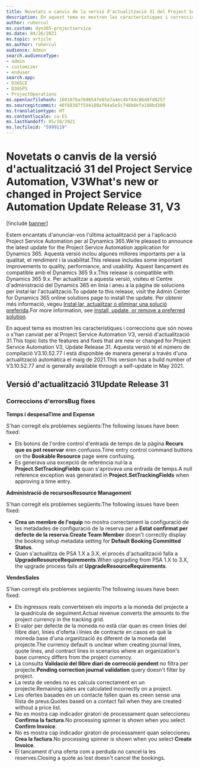 ```yaml
---
title: Novetats o canvis de la versió d'actualització 31 del Project Service Automation, V3
description: En aquest tema es mostren les característiques i correccions disponibles al Project Service Automation V3, versió d'actualització 31.
author: ruhercul
ms.custom: dyn365-projectservice
ms.date: 04/26/2021
ms.topic: article
ms.author: ruhercul
audience: Admin
search.audienceType:
- admin
- customizer
- enduser
search.app:
- D365CE
- D365PS
- ProjectOperations
ms.openlocfilehash: 160187ba7b96547e85a7a4ec4bf84c86d8fd8257
ms.sourcegitcommit: 40f68387f594180af64a5e5c748b6efa188bd300
ms.translationtype: HT
ms.contentlocale: ca-ES
ms.lasthandoff: 05/10/2021
ms.locfileid: "5999119"
---
```

# <a name="whats-new-or-changed-in-project-service-automation-update-release-31-v3"></a><span data-ttu-id="ba3c4-103">Novetats o canvis de la versió d'actualització 31 del Project Service Automation, V3</span><span class="sxs-lookup"><span data-stu-id="ba3c4-103">What's new or changed in Project Service Automation Update Release 31, V3</span></span>

[!include [banner](../includes/psa-now-project-operations.md)]

<span data-ttu-id="ba3c4-104">Estem encantats d'anunciar-vos l'última actualització per a l'aplicació Project Service Automation per al Dynamics 365.</span><span class="sxs-lookup"><span data-stu-id="ba3c4-104">We’re pleased to announce the latest update for the Project Service Automation application for Dynamics 365.</span></span> <span data-ttu-id="ba3c4-105">Aquesta versió inclou algunes millores importants per a la qualitat, el rendiment i la usabilitat.</span><span class="sxs-lookup"><span data-stu-id="ba3c4-105">This release includes some important improvements to quality, performance, and usability.</span></span> <span data-ttu-id="ba3c4-106">Aquest llançament és compatible amb el Dynamics 365 9.x.</span><span class="sxs-lookup"><span data-stu-id="ba3c4-106">This release is compatible with Dynamics 365 9.x.</span></span> <span data-ttu-id="ba3c4-107">Per actualitzar a aquesta versió, visiteu el Centre d'administració del Dynamics 365 en línia i aneu a la pàgina de solucions per instal·lar l'actualització.</span><span class="sxs-lookup"><span data-stu-id="ba3c4-107">To update to this release, visit the Admin Center for Dynamics 365 online solutions page to install the update.</span></span> <span data-ttu-id="ba3c4-108">Per obtenir més informació, vegeu [Instal·lar, actualitzar o eliminar una solució preferida](/power-platform/admin/install-remove-preferred-solution).</span><span class="sxs-lookup"><span data-stu-id="ba3c4-108">For more information, see [Install, update, or remove a preferred solution](/power-platform/admin/install-remove-preferred-solution).</span></span>

<span data-ttu-id="ba3c4-109">En aquest tema es mostren les característiques i correccions que són noves o s'han canviat per al Project Service Automation V3, versió d'actualització 31.</span><span class="sxs-lookup"><span data-stu-id="ba3c4-109">This topic lists the features and fixes that are new or changed for Project Service Automation V3, Update Release 31.</span></span> <span data-ttu-id="ba3c4-110">Aquesta versió té el número de compilació V3.10.52.77 i està disponible de manera general a través d'una actualització automàtica el maig de 2021.</span><span class="sxs-lookup"><span data-stu-id="ba3c4-110">This version has a build number of V3.10.52.77 and is generally available through a self-update in May 2021.</span></span>

## <a name="update-release-31"></a><span data-ttu-id="ba3c4-111">Versió d'actualització 31</span><span class="sxs-lookup"><span data-stu-id="ba3c4-111">Update Release 31</span></span>

### <a name="bug-fixes"></a><span data-ttu-id="ba3c4-112">Correccions d'errors</span><span class="sxs-lookup"><span data-stu-id="ba3c4-112">Bug fixes</span></span>

<span data-ttu-id="ba3c4-113">**Temps i despesa**</span><span class="sxs-lookup"><span data-stu-id="ba3c4-113">**Time and Expense**</span></span>

<span data-ttu-id="ba3c4-114">S'han corregit els problemes següents:</span><span class="sxs-lookup"><span data-stu-id="ba3c4-114">The following issues have been fixed:</span></span>

- <span data-ttu-id="ba3c4-115">Els botons de l'ordre control d'entrada de temps de la pàgina **Recurs que es pot reservar** eren confusos.</span><span class="sxs-lookup"><span data-stu-id="ba3c4-115">Time entry control command buttons on the **Bookable Resource** page were confusing.</span></span>
- <span data-ttu-id="ba3c4-116">Es generava una excepció de referència nul·la a **Project.SetTrackingFields** quan s'aprovava una entrada de temps.</span><span class="sxs-lookup"><span data-stu-id="ba3c4-116">A null reference exception was generated in **Project.SetTrackingFields** when approving a time entry.</span></span>

<span data-ttu-id="ba3c4-117">**Administració de recursos**</span><span class="sxs-lookup"><span data-stu-id="ba3c4-117">**Resource Management**</span></span>

<span data-ttu-id="ba3c4-118">S'han corregit els problemes següents:</span><span class="sxs-lookup"><span data-stu-id="ba3c4-118">The following issues have been fixed:</span></span>

- <span data-ttu-id="ba3c4-119">**Crea un membre de l'equip** no mostra correctament la configuració de les metadades de configuració de la reserva per a **Estat confirmat per defecte de la reserva**.</span><span class="sxs-lookup"><span data-stu-id="ba3c4-119">**Create Team Member** doesn't correctly display the booking setup metadata setting for **Default Booking Committed Status**.</span></span>
- <span data-ttu-id="ba3c4-120">Quan s'actualitza de PSA 1.X a 3.X, el procés d'actualització falla a **UpgradeResourceRequirements**.</span><span class="sxs-lookup"><span data-stu-id="ba3c4-120">When upgrading from PSA 1.X to 3.X, the upgrade process fails at **UpgradeResourceRequirements**.</span></span>


<span data-ttu-id="ba3c4-121">**Vendes**</span><span class="sxs-lookup"><span data-stu-id="ba3c4-121">**Sales**</span></span>

<span data-ttu-id="ba3c4-122">S'han corregit els problemes següents:</span><span class="sxs-lookup"><span data-stu-id="ba3c4-122">The following issues have been fixed:</span></span>

- <span data-ttu-id="ba3c4-123">Els ingressos reals converteixen els imports a la moneda del projecte a la quadrícula de seguiment.</span><span class="sxs-lookup"><span data-stu-id="ba3c4-123">Actual revenue converts the amounts to the project currency in the tracking grid.</span></span>
- <span data-ttu-id="ba3c4-124">El valor per defecte de la moneda no està clar quan es creen línies del llibre diari, línies d'oferta i línies de contracte en casos en què la moneda base d'una organització és diferent de la moneda del projecte.</span><span class="sxs-lookup"><span data-stu-id="ba3c4-124">The currency default is unclear when creating journal lines, quote lines, and contract lines in scenarios where an organization's base currency differs from the project currency.</span></span>
- <span data-ttu-id="ba3c4-125">La consulta **Validació del llibre diari de correcció pendent** no filtra per projecte.</span><span class="sxs-lookup"><span data-stu-id="ba3c4-125">**Pending correction journal validation** query doesn't filter by project.</span></span>
- <span data-ttu-id="ba3c4-126">La resta de vendes no es calcula correctament en un projecte.</span><span class="sxs-lookup"><span data-stu-id="ba3c4-126">Remaining sales are calculated incorrectly on a project.</span></span>
- <span data-ttu-id="ba3c4-127">Les ofertes basades en un contacte fallen quan es creen sense una llista de preus.</span><span class="sxs-lookup"><span data-stu-id="ba3c4-127">Quotes based on a contact fail when they are created without a price list.</span></span>
- <span data-ttu-id="ba3c4-128">No es mostra cap indicador giratori de processament quan seleccioneu **Confirma la factura**.</span><span class="sxs-lookup"><span data-stu-id="ba3c4-128">No processing spinner is shown when you select **Confirm Invoice**.</span></span>
- <span data-ttu-id="ba3c4-129">No es mostra cap indicador giratori de processament quan seleccioneu **Crea la factura**.</span><span class="sxs-lookup"><span data-stu-id="ba3c4-129">No processing spinner is shown when you select **Create Invoice**.</span></span>
- <span data-ttu-id="ba3c4-130">El tancament d'una oferta com a perduda no cancel·la les reserves.</span><span class="sxs-lookup"><span data-stu-id="ba3c4-130">Closing a quote as lost doesn't cancel the bookings.</span></span>







